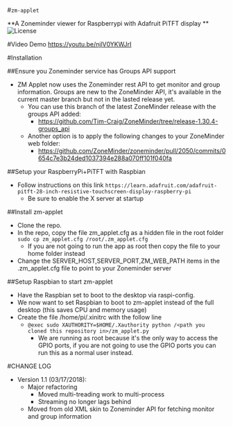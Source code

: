 #`zm-applet`

**A Zoneminder viewer for Raspberrypi with Adafruit PiTFT display  ** ![License](http://img.shields.io/badge/License-GNU%20GPL%20v3-blue.svg)

#Video Demo
https://youtu.be/njlV0YKWJrI

#Installation

##Ensure you Zoneminder service has Groups API support
* ZM Applet now uses the Zoneminder rest API to get monitor and group information.  Groups are new to the ZoneMinder API, it's available in the current master branch but not in the lasted release yet.  
    * You can use this branch of the latest ZoneMinder release with the groups API added:
        * https://github.com/Tim-Craig/ZoneMinder/tree/release-1.30.4-groups_api  
    * Another option is to apply the following changes to your ZoneMinder web folder: 
        * https://github.com/ZoneMinder/zoneminder/pull/2050/commits/0654c7e3b24ded1037394e288a070ff101f040fa

##Setup your RaspberryPi+PiTFT with Raspbian

* Follow instructions on this link `https://learn.adafruit.com/adafruit-pitft-28-inch-resistive-touchscreen-display-raspberry-pi`
    * Be sure to enable the X server at startup

##Install zm-applet

* Clone the repo.
* In the repo, copy the file zm_applet.cfg as a hidden file in the root folder `sudo cp zm_applet.cfg /root/.zm_applet.cfg`
    * If you are not going to run the app as root then copy the file to your home folder instead 
* Change the SERVER_HOST,SERVER_PORT,ZM_WEB_PATH items in the .zm_applet.cfg file to point to your Zoneminder server

##Setup Raspbian to start zm-applet

* Have the Raspbian set to boot to the desktop via raspi-config.
* We now want to set Raspbian to boot to zm-applet instead of the full desktop (this saves CPU and memory usage)
* Create the file /home/pi/.xinitrc with the follow line
    * `@exec sudo XAUTHORITY=$HOME/.Xauthority python /<path you cloned this repository in>/zm_applet.py`
        * We are running as root because it's the only way to access the GPIO ports, if you are not going to use the GPIO ports you can run this as a normal user instead.

#CHANGE LOG
* Version 1.1 (03/17/2018):
    * Major refactoring
        * Moved multi-treading work to multi-process
        * Streaming no longer lags behind
    * Moved from old XML skin to Zoneminder API for fetching monitor and group information 